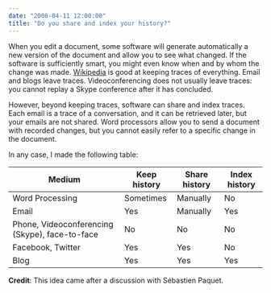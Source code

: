 ```yaml
---
date: "2008-04-11 12:00:00"
title: "Do you share and index your history?"
---
```




When you edit a document, some software will generate automatically a new version of the document and allow you to see what changed. If the software is sufficiently smart, you might even know when and by whom the change was made. [Wikipedia](https://www.wikipedia.org/) is good at keeping traces of everything. Email and blogs leave traces. Videoconferencing does not usually leave traces: you cannot replay a Skype conference after it has concluded.

However, beyond keeping traces, software can share and index traces. Each email is a trace of a conversation, and it can be retrieved later, but your emails are not shared. Word processors allow you to send a document with recorded changes, but you cannot easily refer to a specific change in the document.

In any case, I made the following table: 

Medium                   |Keep history             |Share history            |Index history            |
-------------------------|-------------------------|-------------------------|-------------------------|
Word Processing          |Sometimes                |Manually                 |No                       |
Email                    |Yes                      |Manually                 |Yes                      |
Phone, Videoconferencing (Skype), face-to-face |No                       |No                       |No                       |
Facebook, Twitter        |Yes                      |Yes                      |No                       |
Blog                     |Yes                      |Yes                      |Yes                      |


__Credit__: This idea came after a discussion with Sébastien Paquet.

